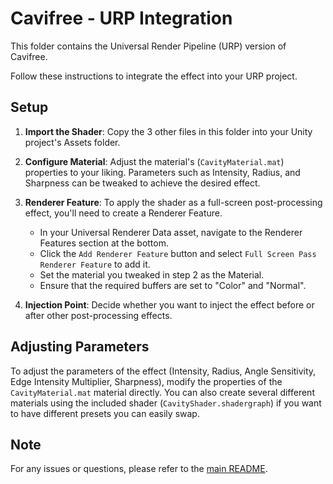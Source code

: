 # Cavifree - URP Integration

This folder contains the Universal Render Pipeline (URP) version of Cavifree.

Follow these instructions to integrate the effect into your URP project.

## Setup

1. **Import the Shader**: Copy the 3 other files in this folder into your Unity project's Assets folder.

2. **Configure Material**: Adjust the material's (`CavityMaterial.mat`) properties to your liking. Parameters such as Intensity, Radius, and Sharpness can be tweaked to achieve the desired effect.

3. **Renderer Feature**: To apply the shader as a full-screen post-processing effect, you'll need to create a Renderer Feature.

   - In your Universal Renderer Data asset, navigate to the Renderer Features section at the bottom.
   - Click the `Add Renderer Feature` button and select `Full Screen Pass Renderer Feature` to add it.
   - Set the material you tweaked in step 2 as the Material.
   - Ensure that the required buffers are set to "Color" and "Normal".

4. **Injection Point**: Decide whether you want to inject the effect before or after other post-processing effects.

## Adjusting Parameters

To adjust the parameters of the effect (Intensity, Radius, Angle Sensitivity, Edge Intensity Multiplier, Sharpness), modify the properties of the `CavityMaterial.mat` material directly. You can also create several different materials using the included shader (`CavityShader.shadergraph`) if you want to have different presets you can easily swap.

## Note

For any issues or questions, please refer to the [main README](../README.md).
